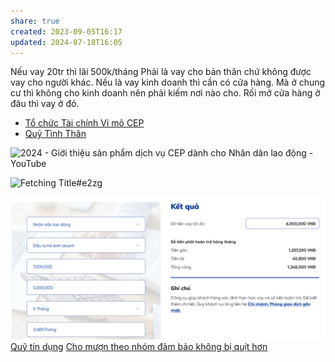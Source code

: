 ```yaml
---
share: true
created: 2023-09-05T16:17
updated: 2024-07-18T16:05
---
```


Nếu vay 20tr thì lãi 500k/tháng 
Phải là vay cho bản thân chứ không được vay cho người khác. Nếu là vay kinh doanh thì cần có cửa hàng. Mà ở chung cư thì không cho kinh doanh nên phải kiếm nơi nào cho. Rồi mở cửa hàng ở đâu thì vay ở đó.


- [Tổ chức Tài chính Vi mô CEP](https://cep.org.vn/ "Tổ chức Tài chính Vi mô CEP") 
- [Quỹ Tình Thân](https://www.facebook.com/profile.php?id=100077601589557&v=timeline&lst=100038413598261%3A100077601589557%3A1684514892&eav=AfZ-gv2lqyQB0Aq69YPKH02KBMzxO_jh4u9moWoAnA8pDhYcwmMc0rLzR_dOt0o4jOQ&refid=17&paipv=0 "Facebook")

![2024 - Giới thiệu sản phẩm dịch vụ CEP dành cho Nhân dân lao động - YouTube](https://www.youtube.com/watch?v=6DSN40IRjYE)

![Fetching Title#e2zg](https://www.youtube.com/watch?v=cSImIy8wKkc)

![Pasted image 20240620101103.png](../../../../docs/assets/attachments/Pasted%20image%2020240620101103.png)
[Quỹ tín dụng](Qu%E1%BB%B9%20t%C3%ADn%20d%E1%BB%A5ng.md)
[Cho mượn theo nhóm đảm bảo không bị quịt hơn](../../../Hi%E1%BB%83u%20bi%E1%BA%BFt%20s%C3%A2u/Vay%20ti%E1%BB%81n/Cho%20m%C6%B0%E1%BB%A3n%20theo%20nh%C3%B3m%20%C4%91%E1%BA%A3m%20b%E1%BA%A3o%20kh%C3%B4ng%20b%E1%BB%8B%20qu%E1%BB%8Bt%20h%C6%A1n.md)